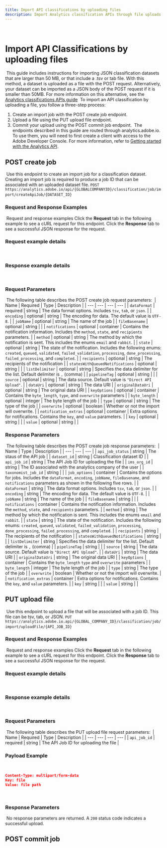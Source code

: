 ```yaml
---
title: Import API classifications by uploading files
description: Import Analytics classification APIs through file uploads.
---
```

​
# Import API Classifications by uploading files
​
This guide includes instructions for importing JSON classification datasets that are larger than 50 MB, or that include a .tsv or tab file. With this method, a dataset is uploaded as a file with the POST request. Alternatively, your dataset can be imported as a JSON body of the POST request if it is smaller than 50MB. For more information on this alternative, see the [Analytics classifications APIs guide](classifications/index.md)
​
To import an API classification by uploading a file, you follow a three-step process:
​
1. Create an import job with the POST create job endpoint.
2. Upload a file using the PUT upload file endpoint.
3. Commit your upload using the POST commit job endpoint.
​
The endpoints described in this guide are routed through analytics.adobe.io. To use them, you will need to first create a client with access to the Adobe Developer Console. For more information, refer to [Getting started with the Analytics API](../../index.md).
​
## POST create job
​
Use this endpoint to create an import job for a classification dataset. Creating an import job is required to produce a job ID that can be associated with an uploaded dataset file.
​
`POST https://analytics.adobe.io/api/{GLOBALCOMPANYID}/classification/job/import/createApiJob/{DATASET_ID}`
​
### Request and Response Examples
​
Request and response examples
Click the **Request** tab in the following example to see a cURL request for this endpoint. Click the **Response** tab to see a successful JSON response for the request.
​
### Request example details
​
### Response example details
​
### Request Parameters
​
The following table describes the POST create job request parameters:
​
| Name | Required | Type | Description |
| --- | --- | --- | --- |
| `dataFormat` | required | string | The data format options. Includes `tsv`, `tab`, or `json`. |
| `encoding` | optional | string | The encoding for data. The default value is `UTF-8`. |
| `jobName` | optional | string | The name of the job |
| `fileBasename` | optional | string |  |
| `notifications` | optional | container | Contains the notification information. Includes the `method`, `state`, and `recipients` parameters. |
| `method` | optional | string | The method by which the notification is sent. This includes the enums `email` and `rabbit`. |
| `state` | optional | string | The state of the notification. Includes the following enums: `created`, `queued`, `validated`, `failed_validation`, `processing`, `done_processing`, `failed_processing`, and `completed`. |
| `recipients` | optional | string | The recipients of the notification |
| `statesWithQueuedNotifications` | optional | string |  |
| `listDelimiter` | optional | string | Specifies the data delimiter for the list. Default delimiter is `,` (comma) |
| `pipelineTag` | optional | string |  |
| `source` | optional | string | The data source. Default value is `"Direct API Upload"`. |
| `dataUri` | optional | string | The data URI |
| `originalDataUri` | optional | string | The original data URI |
| `keyOptions` | optional | container | Contains the `byte_length`, `type`, and `overwrite` parameters |
| `byte_length` | optional | integer | The byte length of the job |
| `type` | optional | string | The type of the job |
| `overwrite` | optional | boolean | Whether or not the import will overwrite. |
| `notification_extras` | optional | container | Extra options for notifications. Contains the `key`, and `value` parameters. |
| `key` | optional | string |  |
| `value` | optional | string |  |
​
### Response Parameters
​
The following table describes the POST create job response parameters:
​
| Name | Type | Description |
| --- | --- | --- |
| `api_job_status` | string | The staus of the API job |
| `dataset_id` | string | Classification dataset ID |
| `api_job_id` | string | The API Job ID for uploading the file |
| `ims_org_id` | string | The ID associated with the analytics company of the user |
| `taxonomist_job_id` | string |  |
| `job_options` | container | Contains the options for jobs. Includes the `dataFormat`, `encoding`, `jobName`, `fileBasename`, and `notifications` parameters as shown in the following five rows. |
| `dataFormat` | string | The data format options. Includes `tsv`, `tab`, or `json`. |
| `encoding` | string | The encoding for data. The default value is `UTF-8`. |
| `jobName` | string | The name of the job |
| `fileBasename` | string |  |
| `notifications` | container | Contains the notification information. Includes the `method`, `state`, and `recipients` parameters. |
| `method` | string | The method by which the notification is sent. This includes the enums `email` and `rabbit`. |
| `state` | string | The state of the notification. Includes the following enums: `created`, `queued`, `validated`, `failed_validation`, `processing`, `done_processing`, `failed_processing`, and `completed`. |
| `recipients` | string | The recipients of the notification |
| `statesWithQueuedNotifications` | string |  |
| `listDelimiter` | string | Specifies the data delimiter for the list. Default delimiter is `,` (comma) |
| `pipelineTag` | string |  |
| `source` | string | The data source. Default value is `"Direct API Upload"`. |
| `dataUri` | string | The data URI |
| `originalDataUri` | string | The original data URI |
| `keyOptions` | container | Contains the `byte_length` `type` and `overwrite` parameters |
| `byte_length` | integer | The byte length of the job |
| `type` | string | The type of the job |
| `overwrite` | boolean | Whether or not the import will overwrite. |
| `notification_extras` | container | Extra options for notifications. Contains the `key`, and `value` parameters. |
| `key` | string |  |
| `value` | string |  |
​
## PUT upload file
​
Use this endpoint to upload a file that will be associated with a job ID. This file can be tsv, tab, or JSON.
​
`PUT https://analytics.adobe.io.api/{GLOBAL_COMPANY_ID}/classification/job/import/uploadFile/{API_JOB_ID}`
​
### Request and Response Examples
​
Request and response examples
Click the **Request** tab in the following example to see a cURL request for this endpoint. Click the **Response** tab to see a successful JSON response for the request.
​
### Request example details
​
### Response example details
​

### Request Parameters
​
The following table describes the PUT upload file request parameters:
​
| Name | Required | Type | Description |
| --- | --- | --- | --- |
| `api_job_id` | required | string | The API Job ID for uploading the file |
​
### Payload Example
​

```JSON
Content-Type: multipart/form-data
Key: file
Value: file path
```

​

### Response Parameters

​
No response parameters are returned. A `200` status code indicates a successful upload.
​
## POST commit job